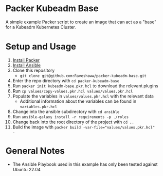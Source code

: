 # Packer Kubeadm Base
A simple example Packer script to create an image that can act as a "base" for a Kubeadm Kubernetes Cluster.
# Setup and Usage
1. [Install Packer](https://developer.hashicorp.com/packer/downloads?ajs_aid=65d742e0-79c6-4d6d-b939-db0e65a95353&product_intent=packer)
2. [Install Ansible](https://docs.ansible.com/ansible/latest/installation_guide/intro_installation.html#installing-and-upgrading-ansible)
3. Clone this repository
    - `git clone git@github.com:Raveshaww/packer-kubeadm-base.git`
4. Enter the repo directory with `cd packer-kubeadm-base`
5. Run `packer init kubeadm-base.pkr.hcl` to download the relevant plugins
6. Run `cp values/copy-values.pkr.hcl values/values.pkr.hcl`
7. Populate the variables in `values/values.pkr.hcl` with the relevant data
    - Additional information about the variables can be found in `variables.pkr.hcl`
8. Change into the ansible subdirectory with `cd ansible`
9. Run `ansible-galaxy install -r requirements -p ./roles`
10. Change back into the root directory of the project with `cd ..`
11. Build the image with `packer build -var-file="values/values.pkr.hcl" .`
# General Notes
- The Ansible Playbook used in this example has only been tested against Ubuntu 22.04